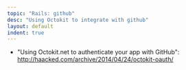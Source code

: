 ```yaml
---
topic: "Rails: github"
desc: "Using Octokit to integrate with github"
layout: default
indent: true
---
```


* "Using Octokit.net to authenticate your app with GitHub": <http://haacked.com/archive/2014/04/24/octokit-oauth/>
